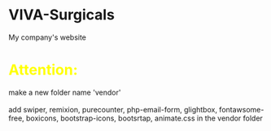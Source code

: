 # VIVA-Surgicals
My company's website

<h1 style="color:yellow">Attention:</h1>
make a new folder name 'vendor' <br> <br>
add swiper, remixion, purecounter, php-email-form, glightbox, fontawsome-free, boxicons, bootstrap-icons, bootsrtap, animate.css in the vendor folder
